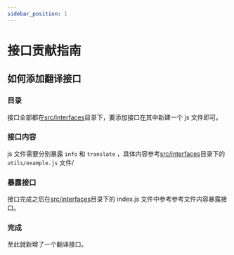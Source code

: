 ```yaml
---
sidebar_position: 1
---
```


# 接口贡献指南

## 如何添加翻译接口

### 目录

接口全部都在[src/interfaces](https://github.com/Pylogmon/pot/blob/master/src/interfaces)目录下，要添加接口在其中新建一个 js 文件即可。

### 接口内容

js 文件需要分别暴露 `info` 和 `translate` ，具体内容参考[src/interfaces](https://github.com/Pylogmon/pot/blob/master/src/interfaces)目录下的 `utils/example.js` 文件/

### 暴露接口

接口完成之后在[src/interfaces](https://github.com/Pylogmon/pot/blob/master/src/interfaces)目录下的 index.js 文件中参考参考文件内容暴露接口。

### 完成

至此就新增了一个翻译接口。
